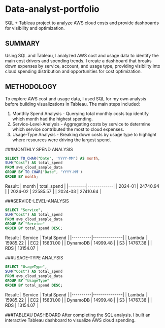 # Data-analyst-portfolio
SQL + Tableau project to analyze AWS cloud costs and provide dashboards for visibility and optimization.

## SUMMARY
Using SQL and Tableau, I analyzed AWS cost and usage data to identify the main cost drivers and spending trends. I create a dashboard that breaks down expenses by service, account, and usage type, providing visibility into cloud spending distribution and opportunities for cost optimization. 

## METHODOLOGY
To explore AWS cost and usage data, I used SQL for my own analysis before building visualizations in Tableau. The main steps included:
1. Monthly Spend Analysis - Querying total monthly costs top identify which month had the highest spending.
2. Service-Level-Analysis - Aggregating costs by service to determine which service contributed the most to cloud expenses.
3. Usage-Type Analysis - Breaking down costs by usage type to highlight where resources were driving the largest spend.

###MONTHLY SPEND ANALYSIS

```sql
SELECT TO_CHAR("Date", 'YYYY-MM') AS month,
SUM("Cost") AS total_spend
FROM aws_cloud_sample_data
GROUP BY TO_CHAR("Date", 'YYYY-MM')
ORDER BY month;
```
Result:
| month   | total_spend |
|---------|-------------|
| 2024-01 | 24740.94    |
| 2024-02 | 22585.57    |
| 2024-03 | 27410.64    |


###SERVICE-LEVEL-ANALYSIS

```sql
SELECT "Service",
SUM("Cost") AS total_spend
FROM aws_cloud_sample_data
GROUP BY "Service"
ORDER BY total_spend DESC;
```
Result:
| Service  | Total Spend   |
|----------|---------------|
| Lambda   | 15985.22      |
| EC2      | 15831.00      |
| DynamoDB | 14999.48      |
| S3       | 14767.38      |
| RDS      | 13154.07      |

###USAGE-TYPE ANALYSIS

```sql
SELECT "UsageType",
SUM("Cost") AS total_spend
FROM aws_cloud_sample_data
GROUP BY "UsageType"
ORDER BY total_spend DESC;
```
Result:
| Service  | Total Spend   |
|----------|---------------|
| Lambda   | 15985.22      |
| EC2      | 15831.00      |
| DynamoDB | 14999.48      |
| S3       | 14767.38      |
| RDS      | 13154.07      |

###TABLEAU DASHBOARD
After completing the SQL analysis. I built an interactive Tableau dashboard to visualize AWS cloud spending.
